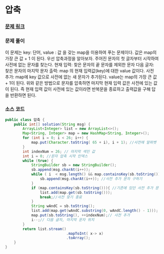 # 압축

### [문제 링크](https://school.programmers.co.kr/learn/courses/30/lessons/17684)


### 문제 풀이
이 문제는 key: 단어, value : 값 을 갖는 map을 이용하여 푸는 문제이다.
값은 map의 가장 큰 값 + 1 이 된다.
우선 압축과정을 알아보자.
주어진 문자의 첫 글자부터 시작하여 사전에 없는 문자를 찾는다.
현재 입력: 찾은 문자의 끝 문자를 제외한 문자
다음 글자: 찾은 문자의 마지막 문자
출력: map 의 현재 입력값(key)에 대한 value 값이다.
사전 추가: map에 key 값으로 사전에 없는 새 문자가 추가된다. value는 map의 가장 큰 값 + 1이 된다. 
위와 같은 방법으로 문자를 압축하면 마지막 현재 입력 값은 사전에 있는 값이 된다.
즉 현재 입력 값이 사전에 있는 값이라면 반복문을 종료하고 출력값을 구해 답을 반환하면 된다.

### 소스 코드
```java
public class 압축 {
    public int[] solution(String msg) {
        ArrayList<Integer> list = new ArrayList<>();
        Map<String, Integer> map = new HashMap<String, Integer>();
        for (int i = 0; i < 26; i++) {
            map.put(Character.toString( 65 + i), i + 1); //사전에 알파벳 색인값 넣기
        }
        int indexNum = 26; // 마지막 색인 값
        int i = 0; //문자 압축 시작 인덱스
        while (true) {
            StringBuilder sb = new StringBuilder();
            sb.append(msg.charAt(i++));
            while ( i  < msg.length() && map.containsKey(sb.toString())){
                sb.append(msg.charAt(i++)); //사전 추가 문자 구하기
            }
            if (map.containsKey(sb.toString())){ //기존에 있던 사전 추가 문자라면 마지막 문자
                list.add(map.get(sb.toString()));
                break;//사전 찾기 종료
            }
            String wAndC = sb.toString();
            list.add(map.get(wAndC.substring(0, wAndC.length() - 1))); //출력 값 저장
            map.put(sb.toString(), ++indexNum);// 사전 추가
            i--;// 다음 글자, 마지막 문자 위치
        }
        return list.stream()
                            .mapToInt( x-> x)
                            .toArray();
    }
}


```